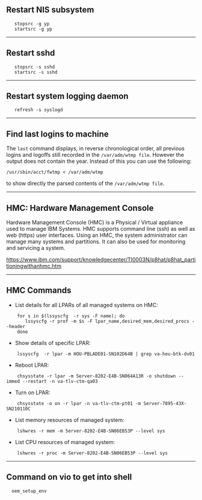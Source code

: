 ## Restart NIS subsystem
```
   stopsrc -g yp
   startsrc -g yp
```

-----------------------------

## Restart sshd
```
   stopsrc -s sshd
   startsrc -s sshd
```

-----------------------------

## Restart system logging daemon
```
   refresh -s syslogd
```

-----------------------------

## Find last logins to machine

The `last` command displays, in reverse chronological order, all previous logins and logoffs still recorded in the `/var/adm/wtmp file`. However the output does not contain the year. Instead of this you can use the following:


```
/usr/sbin/acct/fwtmp < /var/adm/wtmp
```

to show directly the parsed contents of the `/var/adm/wtmp file`.

-----------------------------

## HMC: Hardware Management Console

Hardware Management Console (HMC) is a Physical / Virtual appliance used to manage IBM Systems. HMC supports command line (ssh) as well
as web (https) user interfaces. Using an HMC, the system administrator can manage many systems and partitions. It can also be used for monitoring and servicing a system.

https://www.ibm.com/support/knowledgecenter/TI0003N/p8hat/p8hat_partitioningwithanhmc.htm

-----------------------------

## HMC Commands

+ List details for all LPARs of all managed systems on HMC:
```
    for s in $(lssyscfg  -r sys -F name); do
       lssyscfg -r prof -m $s -F lpar_name,desired_mem,desired_procs --header
    done
```

+ Show details of specific LPAR:
```
    lssyscfg  -r lpar -m HOU-PBLADE01-SN102D64B | grep va-hou-btk-dv01
```

+ Reboot LPAR:
```
    chsysstate -r lpar -m Server-8202-E4B-SN064A13R -o shutdown --immed --restart -n va-tlv-ctm-qa03
```

+ Turn on LPAR:
```
    chsysstate -o on -r lpar -n va-tlv-ctm-pt01 -m Server-7895-43X-SN210110C
```

+ List memory resources of managed system:
```
    lshwres -r mem -m Server-8202-E4B-SN06EB53P --level sys
```

+ List CPU resources of managed system:
```
    lshwres -r proc -m Server-8202-E4B-SN06EB53P --level sys
```

-----------------------------

## Command on vio to get into shell
```
  oem_setup_env
```
